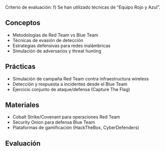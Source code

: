 Criterio de evaluación:
f) Se han utilizado técnicas de “Equipo Rojo y Azul”.

## Conceptos
- Metodologías de Red Team vs Blue Team
- Técnicas de evasión de detección
- Estrategias defensivas para redes inalámbricas
- Simulación de adversarios y threat hunting

## Prácticas
- Simulación de campaña Red Team contra infraestructura wireless
- Detección y respuesta a incidentes desde el Blue Team
- Ejercicio conjunto de ataque/defensa (Capture The Flag)

## Materiales
- Cobalt Strike/Covenant para operaciones Red Team
- Security Onion para defensa Blue Team
- Plataformas de gamificación (HackTheBox, CyberDefenders)

## Evaluación